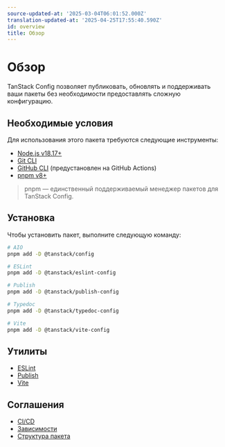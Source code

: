 ```yaml
---
source-updated-at: '2025-03-04T06:01:52.000Z'
translation-updated-at: '2025-04-25T17:55:40.590Z'
id: overview
title: Обзор
---
```

# Обзор

TanStack Config позволяет публиковать, обновлять и поддерживать ваши пакеты без необходимости предоставлять сложную конфигурацию.

## Необходимые условия

Для использования этого пакета требуются следующие инструменты:

- [Node.js v18.17+](https://nodejs.org/en/download/current/)
- [Git CLI](https://git-scm.com/downloads)
- [GitHub CLI](https://cli.github.com/) (предустановлен на GitHub Actions)
- [pnpm v8+](https://pnpm.io/)

> pnpm — единственный поддерживаемый менеджер пакетов для TanStack Config.

## Установка

Чтобы установить пакет, выполните следующую команду:

```bash
# AIO
pnpm add -D @tanstack/config

# ESLint
pnpm add -D @tanstack/eslint-config

# Publish
pnpm add -D @tanstack/publish-config

# Typedoc
pnpm add -D @tanstack/typedoc-config

# Vite
pnpm add -D @tanstack/vite-config
```

## Утилиты

- [ESLint](./eslint.md)
- [Publish](./publish.md)
- [Vite](./vite.md)

## Соглашения

- [CI/CD](./ci-cd.md)
- [Зависимости](./dependencies.md)
- [Структура пакета](./package-structure.md)
